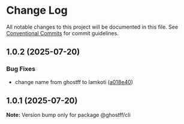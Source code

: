 # Change Log

All notable changes to this project will be documented in this file.
See [Conventional Commits](https://conventionalcommits.org) for commit guidelines.

## 1.0.2 (2025-07-20)


### Bug Fixes

* change name from ghostff to lamkoti ([a018e40](https://github.com/RavenColEvol/ghostff/commit/a018e4020d9788519af774c72e368255a96dbbce))





## 1.0.1 (2025-07-20)

**Note:** Version bump only for package @ghostff/cli
